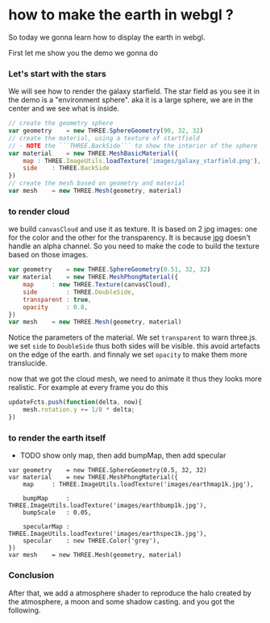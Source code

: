 how to make the earth in webgl ?
================================

So today we gonna learn how to display the earth in webgl.

First let me show you the demo we gonna do

### Let's start with the stars

We will see how to render the galaxy starfield.
The star field as you see it in the demo is a "environment 
sphere". aka it is a large sphere, we are in the center and we see 
what is inside.

```javascript
// create the geometry sphere
var geometry	= new THREE.SphereGeometry(90, 32, 32)
// create the material, using a texture of startfield
// - NOTE the ```THREE.BackSide``` to show the interior of the sphere
var material	= new THREE.MeshBasicMaterial({
	map	: THREE.ImageUtils.loadTexture('images/galaxy_starfield.png'),
	side	: THREE.BackSide
})
// create the mesh based on geometry and material
var mesh	= new THREE.Mesh(geometry, material)
```

### to render cloud

we build ```canvasCloud``` and use it as texture. 
It is based on 2 jpg images:
one for the color
and the other for the transparency.
It is because [jpg](http://en.wikipedia.org/wiki/JPEG) doesn't handle an alpha channel.
So you need to make the code to build the texture based on those images.

```javascript
var geometry	= new THREE.SphereGeometry(0.51, 32, 32)
var material	= new THREE.MeshPhongMaterial({
	map		: new THREE.Texture(canvasCloud),
	side		: THREE.DoubleSide,
	transparent	: true,
	opacity		: 0.8,
})
var mesh	= new THREE.Mesh(geometry, material)
```

Notice the parameters of the material.
We set ```transparent``` to warn three.js.
we set ```side``` to ```DoubleSide``` thus both sides will be visible. 
this avoid artefacts on the edge of the earth.
and finnaly we set ```opacity``` to make them more translucide.

now that we got the cloud mesh, we need to animate it thus they looks more realistic.
For example at every frame you do this

```javascript
updateFcts.push(function(delta, now){
	mesh.rotation.y += 1/8 * delta;		
})
```


### to render the earth itself

* TODO show only map, then add bumpMap, then add specular

```
var geometry	= new THREE.SphereGeometry(0.5, 32, 32)
var material	= new THREE.MeshPhongMaterial({
	map		: THREE.ImageUtils.loadTexture('images/earthmap1k.jpg'),

	bumpMap		: THREE.ImageUtils.loadTexture('images/earthbump1k.jpg'),
	bumpScale	: 0.05,

	specularMap	: THREE.ImageUtils.loadTexture('images/earthspec1k.jpg'),
	specular	: new THREE.Color('grey'),
})
var mesh	= new THREE.Mesh(geometry, material)
```

### Conclusion

After that, we add a atmosphere shader to reproduce the halo created by the atmosphere,
a moon and some shadow casting. and you got the following.




